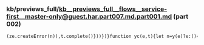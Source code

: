 ### kb/previews_full/kb__previews_full__flows__service-first__master-only@guest.har.part007.md.part001.md (part 002)

```md
(ze.createError(n)),t.complete()}))})}function yc(e,t){let n=y(e)?e:()=>e;return y(t)?mc(t,{co
```

```
